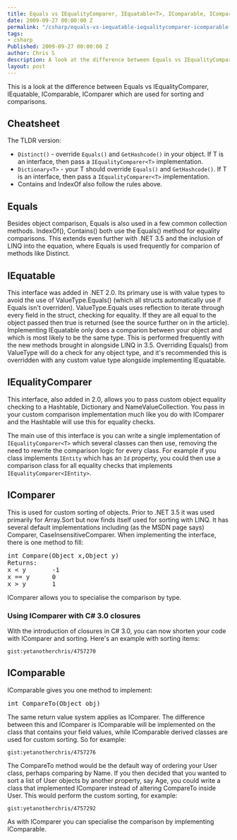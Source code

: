 ```yaml
---
title: Equals vs IEqualityComparer, IEquatable<T>, IComparable, IComparer
date: 2009-09-27 00:00:00 Z
permalink: "/csharp/equals-vs-iequatable-iequalitycomparer-icomparable-icomparer/"
tags:
- csharp
Published: 2009-09-27 00:00:00 Z
author: Chris S
description: A look at the difference between Equals vs IEqualityComparer, IEquatable<T>, IComparable, IComparer, used for sorting and comparisons.
layout: post
---
```


This is a look at the difference between Equals vs IEqualityComparer, IEquatable<T>, IComparable, IComparer which are used for sorting and comparisons.

## Cheatsheet

The TLDR version:

- `Distinct()` - override `Equals()` and `GetHashcode()` in your object. If T is an interface, then pass a `IEqualityComparer<T>` implementation.
- `Dictionary<T>` - your T should override `Equals()` and `GetHashcode()`. If T is an interface, then pass a `IEqualityComparer<T>` implementation.
- Contains and IndexOf also follow the rules above.

## Equals

Besides object comparison, Equals is also used in a few common collection methods. IndexOf(), Contains() both use the Equals() method for equality comparisons. This extends even further with .NET 3.5 and the inclusion of LINQ into the equation, where Equals is used frequently for comparion of methods like Distinct.

## IEquatable<T>

This interface was added in .NET 2.0. Its primary use is with value types to avoid the use of ValueType.Equals() (which all structs automatically use if Equals isn't overriden). ValueType.Equals uses reflection to iterate through every field in the struct, checking for equality. If they are all equal to the object passed then true is returned (see the source further on in the article). Implementing IEquatable<T> only does a comparion between your object and <T> which is most likely to be the same type. This is performed frequently with the new methods brought in alongside LINQ in 3.5. Overriding Equals() from ValueType will do a check for any object type, and it's recommended this is overridden with any custom value type alongside implementing IEquatable<T>. 

## IEqualityComparer<T>

This interface, also added in 2.0, allows you to pass custom object equality checking to a Hashtable, Dictionary and NameValueCollection. You pass in your custom comparison implementation much like you do with IComparer and the Hashtable will use this for equality checks. 

The main use of this interface is you can write a single implementation of `IEqualityComparer<T>` which several classes can then use, removing the need to rewrite the comparison logic for every class. For example if you class implements `IEntity` which has an `Id` property, you could then use a comparison class for all equality checks that implements `IEqualityComparer<IEntity>`.

## IComparer

This is used for custom sorting of objects. Prior to .NET 3.5 it was used primarily for Array.Sort but now finds itself used for sorting with LINQ. It has several default implementations including (as the MSDN page says) Comparer, CaseInsensitiveComparer. When implementing the interface, there is one method to fill:

<pre>int Compare(Object x,Object y)
Returns:
x &lt; y       -1
x == y      0
x &gt; y       1
</pre>

<!--more-->

IComparer<T> allows you to specialise the comparison by type. 

### Using IComparer <T> with C# 3.0 closures

With the introduction of closures in C# 3.0, you can now shorten your code with IComparer<T> and sorting. Here's an example with sorting items:

`gist:yetanotherchris/4757270`

## IComparable

IComparable gives you one method to implement: 

<pre>int CompareTo(Object obj)</pre>

The same return value system applies as IComparer. The difference between this and IComparer is IComparable will be implemented on the class that contains your field values, while IComparable derived classes are used for custom sorting. So for example:

`gist:yetanotherchris/4757276`

The CompareTo method would be the default way of ordering your User class, perhaps comparing by Name. If you then decided that you wanted to sort a list of User objects by another property, say Age, you could write a class that implemented IComparer instead of altering CompareTo inside User. This would perform the custom sorting, for example: 

`gist:yetanotherchris/4757292`

As with IComparer you can specialise the comparison by implementing IComparable<T>.
